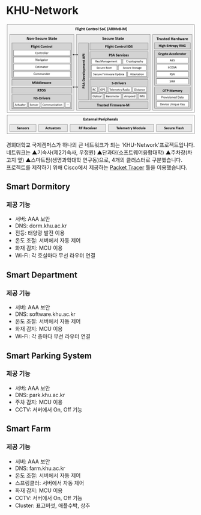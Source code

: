 # KHU-Network
<img title="Architecture" alt="PX4-Trust" src="https://github.com/korkeep/PX4-Trust/raw/main/Architecture/PX4-Trust.png" width="800"/>

경희대학교 국제캠퍼스가 하나의 큰 네트워크가 되는 'KHU-Network'프로젝트입니다.  
네트워크는 ▲기숙사(제2기숙사, 우정원) ▲단과대(소프트웨어융합대학) ▲주차장(차고지 옆) ▲스마트팜(생명과학대학 연구동)으로, 4개의 클러스터로 구분했습니다.  
프로젝트를 제작하기 위해 Cisco에서 제공하는 [Packet Tracer](https://www.netacad.com/portal//resources/packet-tracer) 툴을 이용했습니다.

## Smart Dormitory
### 제공 기능
- 서버: AAA 보안
- DNS: dorm.khu.ac.kr
- 전등: 태양광 발전 이용
- 온도 조절: 서버에서 자동 제어
- 화재 감지: MCU 이용
- Wi-Fi: 각 호실마다 무선 라우터 연결

## Smart Department
### 제공 기능
- 서버: AAA 보안
- DNS: software.khu.ac.kr
- 온도 조절: 서버에서 자동 제어
- 화재 감지: MCU 이용
- Wi-Fi: 각 층마다 무선 라우터 연결

## Smart Parking System
### 제공 기능
- 서버: AAA 보안
- DNS: park.khu.ac.kr
- 주차 감지: MCU 이용
- CCTV: 서버에서 On, Off 기능

## Smart Farm
### 제공 기능
- 서버: AAA 보안
- DNS: farm.khu.ac.kr
- 온도 조절: 서버에서 자동 제어
- 스프링클러: 서버에서 자동 제어
- 화재 감지: MCU 이용
- CCTV: 서버에서 On, Off 기능
- Cluster: 표고버섯, 애플수박, 상추